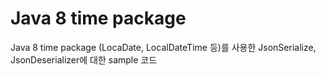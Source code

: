 # Java 8 time package
Java 8 time package (LocaDate, LocalDateTime 등)를 사용한 JsonSerialize, JsonDeserializer에 대한 sample 코드
